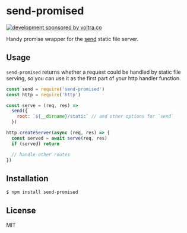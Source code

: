 
# send-promised

[![development sponsored by voltra.co](https://img.shields.io/badge/Development%20sponsored%20by-Voltra.co-yellow.svg)](https://voltra.co/)

Handy promise wrapper for the [send](https://www.npmjs.com/package/send) static file server.

## Usage

`send-promised` returns whether a request could be handled by static file serving, so you can
use it as the first part of your http handler function.

```js
const send = require('send-promised')
const http = require('http')

const serve = (req, res) =>
  send({
    root: `${__dirname}/static` // and other options for `send`
  })

http.createServer(async (req, res) => {
  const served = await serve(req, res)
  if (served) return

  // handle other routes
})
```

## Installation

```bash
$ npm install send-promised
```

## License

MIT

